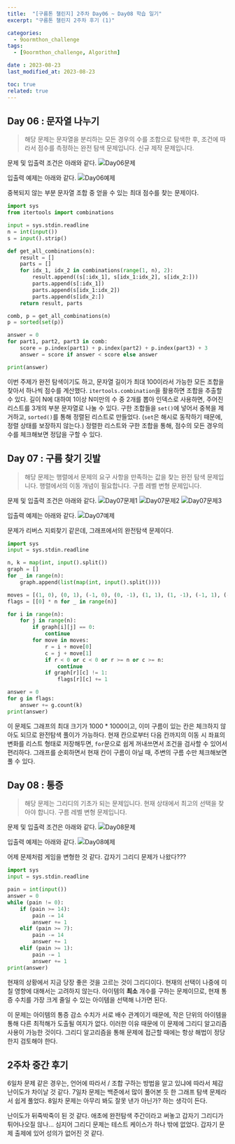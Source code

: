 ```yaml
---
title:  "[구름톤 챌린지] 2주차 Day06 ~ Day08 학습 일기"
excerpt: "구름톤 챌린지 2주차 후기 (1)"

categories:
  - 9oormthon_challenge
tags:
  - [9oormthon_challenge, Algorithm]

date : 2023-08-23
last_modified_at: 2023-08-23

toc: true
related: true
---
```


## Day 06 : 문자열 나누기

>해당 문제는 문자열을 분리하는 모든 경우의 수를 조합으로 탐색한 후, 조건에 따라서 점수를 측정하는 완전 탐색 문제입니다. 신규 제작 문제입니다.

문제 및 입출력 조건은 아래와 같다.
![Day06문제](https://github.com/Tolerblanc/Tolerblanc.github.io/assets/52883827/5f860b94-a204-43b1-b521-99e0d8b853a0)

입출력 예제는 아래와 같다.
![Day06예제](https://github.com/Tolerblanc/Tolerblanc.github.io/assets/52883827/dcfec848-1c02-4b3c-82d1-f83a9a797b6a)

중복되지 않는 부분 문자열 조합 중 얻을 수 있는 최대 점수를 찾는 문제이다.

```python
import sys
from itertools import combinations

input = sys.stdin.readline
n = int(input())
s = input().strip()

def get_all_combinations(n):
    result = []
    parts = []
    for idx_1, idx_2 in combinations(range(1, n), 2):
        result.append((s[:idx_1], s[idx_1:idx_2], s[idx_2:]))
        parts.append(s[:idx_1])
        parts.append(s[idx_1:idx_2])
        parts.append(s[idx_2:])
    return result, parts

comb, p = get_all_combinations(n)
p = sorted(set(p))

answer = 0
for part1, part2, part3 in comb:
    score = p.index(part1) + p.index(part2) + p.index(part3) + 3
    answer = score if answer < score else answer

print(answer)
```

이번 주제가 완전 탐색이기도 하고, 문자열 길이가 최대 100이라서 가능한 모든 조합을 찾아서 하나씩 점수를 계산했다.
`itertools.combination`을 활용하면 조합을 추출할 수 있다. 길이 N에 대하여 1이상 N미만의 수 중 2개를 뽑아 인덱스로 사용하면, 주어진 리스트를 3개의 부분 문자열로 나눌 수 있다. 구한 조합들을 `set()`에 넣어서 중복을 제거하고, `sorted()`를 통해 정렬된 리스트로 만들었다. (`set`은 해시로 동작하기 때문에, 정렬 상태를 보장하지 않는다.) 정렬한 리스트와 구한 조합을 통해, 점수의 모든 경우의 수를 체크해보면 정답을 구할 수 있다.

## Day 07 : 구름 찾기 깃발

>해당 문제는 행렬에서 문제의 요구 사항을 만족하는 값을 찾는 완전 탐색 문제입니다. 행렬에서의 이동 개념이 필요합니다. 구름 레벨 변형 문제입니다.

문제 및 입출력 조건은 아래와 같다.
![Day07문제1](https://github.com/Tolerblanc/Tolerblanc.github.io/assets/52883827/802d11bb-3075-4477-a120-a1882df82554)
![Day07문제2](https://github.com/Tolerblanc/Tolerblanc.github.io/assets/52883827/f8076ae8-c16b-4578-9514-92fe07638138)
![Day07문제3](https://github.com/Tolerblanc/Tolerblanc.github.io/assets/52883827/13f6abfe-2870-4690-8eaa-0ef9ddb7fa63)

입출력 예제는 아래와 같다.
![Day07예제](https://github.com/Tolerblanc/Tolerblanc.github.io/assets/52883827/41e99436-9046-4fb4-9594-497ee23838ed)

문제가 리버스 지뢰찾기 같은데, 그래프에서의 완전탐색 문제이다.

```python
import sys
input = sys.stdin.readline

n, k = map(int, input().split())
graph = []
for _ in range(n):
    graph.append(list(map(int, input().split())))

moves = [(1, 0), (0, 1), (-1, 0), (0, -1), (1, 1), (1, -1), (-1, 1), (-1, -1)]
flags = [[0] * n for _ in range(n)]

for i in range(n):
    for j in range(n):
        if graph[i][j] == 0:
            continue
        for move in moves:
            r = i + move[0]
            c = j + move[1]
            if r < 0 or c < 0 or r >= n or c >= n:
                continue
            if graph[r][c] != 1:
                flags[r][c] += 1

answer = 0
for g in flags:
    answer += g.count(k)
print(answer)
```

이 문제도 그래프의 최대 크기가 1000 * 1000이고, 이미 구름이 있는 칸은 체크하지 않아도 되므로 완전탐색 풀이가 가능하다.
현재 칸으로부터 다음 칸까지의 이동 시 좌표의 변화를 리스트 형태로 저장해두면, `for`문으로 쉽게 꺼내쓰면서 조건을 검사할 수 있어서 편리하다. 그래프를 순회하면서 현재 칸이 구름이 아닐 때, 주변의 구름 수만 체크해보면 풀 수 있다.

## Day 08 : 통증

>해당 문제는 그리디의 기초가 되는 문제입니다. 현재 상태에서 최고의 선택을 찾아야 합니다. 구름 레벨 변형 문제입니다.

문제 및 입출력 조건은 아래와 같다.
![Day08문제](https://github.com/Tolerblanc/Tolerblanc.github.io/assets/52883827/35a21723-b320-457d-9524-4dca1e0411fb)

입출력 예제는 아래와 같다.
![Day08예제](https://github.com/Tolerblanc/Tolerblanc.github.io/assets/52883827/e81d66cb-8c07-469c-971f-bc8db743a0cb)

어제 문제처럼 게임을 변형한 것 같다. 갑자기 그리디 문제가 나왔다???

```python
import sys
input = sys.stdin.readline

pain = int(input())
answer = 0
while (pain != 0):
    if (pain >= 14):
        pain -= 14
        answer += 1
    elif (pain >= 7):
        pain -= 14
        answer += 1
    elif (pain >= 1):
        pain -= 1
        answer += 1
print(answer)
```

현재의 상황에서 지금 당장 좋은 것을 고르는 것이 그리디이다. 현재의 선택이 나중에 미칠 영향에 대해서는 고려하지 않는다. 아이템의 **최소** 개수를 구하는 문제이므로, 현재 통증 수치를 가장 크게 줄일 수 있는 아이템을 선택해 나가면 된다.

이 문제는 아이템의 통증 감소 수치가 서로 배수 관계이기 때문에, 작은 단위의 아이템을 통해 다른 최적해가 도출될 여지가 없다. 이러한 이유 때문에 이 문제에 그리디 알고리즘 사용이 가능한 것이다. 그리디 알고리즘을 통해 문제에 접근할 때에는 항상 해법이 정당한지 검토해야 한다.

## 2주차 중간 후기

6일차 문제 같은 경우는, 언어에 따라서 / 조합 구하는 방법을 알고 있냐에 따라서 체감 난이도가 차이날 것 같다. 7일차 문제는 백준에서 많이 풀어본 듯 한 그래프 탐색 문제라서 쉽게 풀었다. 8일차 문제는 아무리 봐도 잘못 낸가 아닌가? 하는 생각이 든다.

난이도가 뒤죽박죽이 된 것 같다. 애초에 완전탐색 주간이라고 써놓고 갑자기 그리디가 튀어나오질 않나... 심지어 그리디 문제는 테스트 케이스가 하나 밖에 없었다. 갑자기 문제 출제에 있어 성의가 없어진 것 같다.
